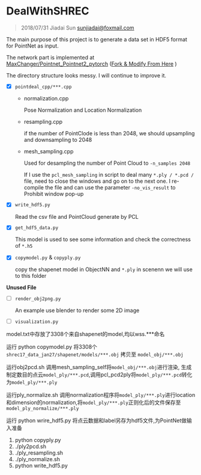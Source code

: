 # DealWithSHREC

> 2018/07/31 Jiadai Sun sunjiadai@foxmail.com

The main purpose of this project is to generate a data set in HDF5 format for PointNet as input. 

The network part is implemented at [MaxChanger/Pointnet_Pointnet2_pytorch](https://github.com/MaxChanger/Pointnet_Pointnet2_pytorch)  ([Fork & Modify From Here](https://github.com/yanx27/Pointnet_Pointnet2_pytorch) )

The directory structure looks messy. I will continue to improve it.

- [x] `pointdeal_cpp/***.cpp`

  - normalization.cpp

    Pose Normalization and Location Normalization

  - resampling.cpp

    if the number of PointClode is less than 2048, we should upsampling and downsampling to 2048

  - mesh_sampling.cpp

    Used for desampling the number of Point Cloud to `-n_samples 2048`

    If I use the `pcl_mesh_sampling` in script to deal many `*.ply / *.pcd /` file, need to close the  windows and go on to the next one. I re-compile the file and can use the parameter `-no_vis_result`  to Prohibit window pop-up

- [x] `write_hdf5.py`

  Read the csv file and PointCloud generate by PCL

- [x] `get_hdf5_data.py`

  This model is used to see some information and check the correctness of `*.h5` 

- [x] `copymodel.py` & `copyply.py`

  copy the shapenet model in ObjectNN  and `*.ply`  in scenenn we will use to this folder 

**Unused File**

- [ ] `render_obj2png.py`

  An example use blender to render some 2D image

- [ ] `visualization.py`

   



model.txt中存放了3308个来自shapenet的model,均以wss.***命名

运行 python copymodel.py 将3308个`shrec17_data_jan27/shapenet/models/***.obj` 拷贝至 `model_obj/***.obj`

运行obj2pcd.sh 调用mesh_sampling_self将`model_obj/***.obj`进行渲染, 生成制定数目的点云`model_ply/***.pcd`,调用pcl_pcd2ply将`model_ply/***.pcd`转化为`model_ply/***.ply`

运行ply_normalize.sh 调用normalization程序将`model_ply/***.ply`进行location和dimension的normalization,将`model_ply/***.ply`正则化后的文件保存至`model_ply_normalize/***.ply`

运行 python wrire_hdf5.py 将点云数据和label另存为hdf5文件,为PointNet做输入准备



1. python copyply.py
2. ./ply2pcd.sh
3. ./ply_resampling.sh
4. ./ply_normalize.sh
5. python write_hdf5.py